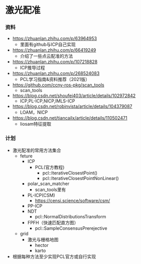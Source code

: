 # 激光配准
### 资料
- https://zhuanlan.zhihu.com/p/63964953
  - 里面有github与ICP自己实现
- https://zhuanlan.zhihu.com/p/66419249
  - 介绍了一些点云配准的方法
- https://zhuanlan.zhihu.com/p/107218828
  - ICP推导过程
- https://zhuanlan.zhihu.com/p/268524083
  - PCL学习指南&资料推荐（2021版）
- https://github.com/ccny-ros-pkg/scan_tools
  - scan_tools
- https://blog.csdn.net/shoufei403/article/details/102972842
  - ICP,PL-ICP,NICP,IMLS-ICP
- https://blog.csdn.net/robinvista/article/details/104379087
  - LOAM，NICP
- https://blog.csdn.net/tiancailx/article/details/110502471
  - liosam特征提取

### 计划
- 激光配准的常用方法集合
  - feture
    - ICP
      - PCL(官方教程)
        - pcl::IterativeClosestPoint()
        - pcl::IterativeClosestPointNonLinear()
    - polar_scan_matcher
      - scan_tools里有
    - PL-ICP(CSM)
      - https://censi.science/software/csm/
    - PP-ICP
    - NDT
      - pcl::NormalDistributionsTransform
    - FPFH（快速匹配直方图）
      - pcl::SampleConsensusPrerejective
  - grid
    - 激光与栅格地图
      - hector
      - karto
- 根据每种方法至少实现PCL官方或自行实现
